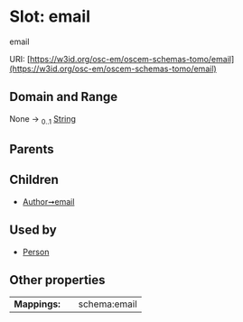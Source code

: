 
# Slot: email

email

URI: [https://w3id.org/osc-em/oscem-schemas-tomo/email](https://w3id.org/osc-em/oscem-schemas-tomo/email)


## Domain and Range

None &#8594;  <sub>0..1</sub> [String](types/String.md)

## Parents


## Children

 *  [Author➞email](Author_email.md)

## Used by

 * [Person](Person.md)

## Other properties

|  |  |  |
| --- | --- | --- |
| **Mappings:** | | schema:email |